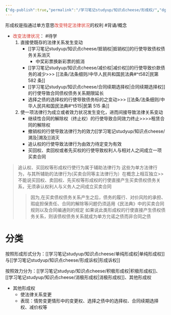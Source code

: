 ```yaml
---
{"dg-publish":true,"permalink":"/学习笔记studyup/知识点cheese/形成权/","dgPassFrontmatter":true,"created":"2024-07-05T14:31:56.293+08:00","updated":"2024-10-17T09:07:53.341+08:00"}
---
```


形成权是指通过单方意思<font color="#d83931">改变特定法律状况</font>的权利 #背诵/概念 
- <font color="#d83931">改变法律状况</font>： #待学
	1. 直接使既存的法律关系发生变动
		- [[学习笔记studyup/知识点cheese/抵销权\|抵销权]]的行使导致债权债务关系消灭
			- 中奖彩票换新彩票的抵消
		- [[学习笔记studyup/知识点cheese/减价权\|减价权]]的行使导致价款债务的减少>>> [[法条/法条细则/中华人民共和国民法典#^t582\|民第 582 条]]
		- [[学习笔记studyup/知识点cheese/合同续期选择权\|合同续期选择权]]的行使导致合同债权债务关系期限延长
		- 选择之债的选择权的行使导致债务标的之变动>>> [[法条/法条细则/中华人民共和国民法典#^t515\|民第 515 条]]
	2. 使⼀项法律行为成立或者效力状况发生变化，进而间接导致法律关系变动
		- 继续性合同的解除权（终止权）的行使导致合同效力终止>>>>租赁合同的解除权
		- 撤销权的行使导致法律行为的效力[[学习笔记studyup/知识点cheese/溯及\|溯及]]消灭
		- 追认权的行使导致法律行为由效力待定变为有效
		- 买回权、卖回权或者先买权的行使导致权利人与相对人之间成立⼀项买卖合同
>追认权、买回权等形成权行使行为属于辅助法律行为
>这些为单方法律行为，与其所辅助的法律行为(买卖合同等主法律行为）在概念上相互独立>>不能说买回权、卖回权、先买权等形成权的行使直接产生买卖债权债务关系，无须承认权利人与义务人之间成立买卖合同
>>因为,在买卖债权债务关系产生之后，债务的履行、对价风险的承担、瑕疵担保责任、合同的解除等问题仍须适用《民法典》中的买卖合同规则以及合同编通则的规定
>> 如果说此类形成权的行使直接产生债权债务关系，则该债权债务关系就成为单方允诺之债而非合同之债
# 分类
按照形成形式分为：[[学习笔记studyup/知识点cheese/单纯形成权\|单纯形成权]]与[[学习笔记studyup/知识点cheese/形成诉权\|形成诉权]]

按照效力分为：[[学习笔记studyup/知识点cheese/积极形成权\|积极形成权]]、[[学习笔记studyup/知识点cheese/消极形成权\|消极形成权]]、其他形成权
- 其他形成权
	- 使法律关系变更
	- 表现：情势变更情形中的变更权、选择之债中的选择权、合同续期选择权、减价权等
